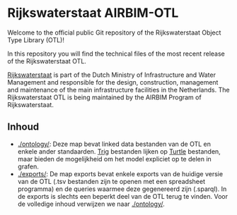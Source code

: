 # Rijkswaterstaat AIRBIM-OTL

Welcome to the official public Git repository of the Rijkswaterstaat Object Type Library (OTL)!

In this repository you will find the technical files of the most recent release of the Rijkswaterstaat OTL.

[Rijkswaterstaat](https://www.rijkswaterstaat.nl/) is part of the Dutch Ministry of Infrastructure and Water Management and responsible for the design, construction, management and maintenance of the main infrastructure facilities in the Netherlands. The Rijkswaterstaat OTL is being maintained by the AIRBIM Program of Rijkswaterstaat.

## Inhoud

- [./ontology/](./ontology/): Deze map bevat linked data bestanden van de OTL en enkele ander standaarden. [Trig](https://www.w3.org/TR/trig/) bestanden lijken op [Turtle](https://www.w3.org/TR/turtle/) bestanden, maar bieden de mogelijkheid om het model expliciet op te delen in grafen.
- [./exports/](./exports/): De map exports bevat enkele exports van de huidige versie van de OTL (.tsv bestanden zijn te openen met een spreadsheet programma) en de queries waarmee deze gegenereerd zijn (.sparql). In de exports is slechts een beperkt deel van de OTL terug te vinden. Voor de volledige inhoud verwijzen we naar [./ontology/](./ontology/).